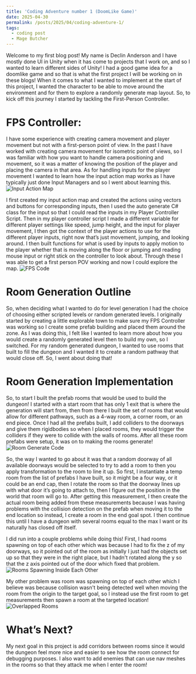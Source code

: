 ```yaml
---
title: 'Coding Adventure number 1 (DoomLike Game)'
date: 2025-04-30
permalink: /posts/2025/04/coding-adventure-1/
tags:
  - coding post
  - Mage Butcher
---
```


Welcome to my first blog post! My name is Declin Anderson and I have mostly done UI in Unity when it has come to projects that I work on, and so I wanted to learn different sides of Unity! I had a good game idea for a doomlike game and so that is what the first project I will be working on in these blogs! When it comes to what I wanted to implement at the start of this project, I wanted the character to be able to move around the environment and for them to explore a randomly generate map layout. So, to kick off this journey I started by tackling the First-Person Controller.

FPS Controller:
======
I have some experience with creating camera movement and player movement but not with a first-person point of view. In the past I have worked with creating camera movement for isometric point of views, so I was familiar with how you want to handle camera positioning and movement, so it was a matter of knowing the position of the player and placing the camera in that area. As for handling inputs for the player movement I wanted to learn how the input action map works as I have typically just done Input Managers and so I went about learning this. 
![Input Action Map](/images/Blogs/04-30-25/PlayerInputMap.png)

I first created my input action map and created the actions using vectors and buttons for corresponding inputs, then I used the auto generate C# class for the input so that I could read the inputs in my Player Controller Script. Then in my player controller script I made a different variable for different player settings like speed, jump height, and the input for player movement, I then got the context of the player actions to use for the different player inputs, right now that’s just movement, jumping, and looking around. I then built functions for what is used by inputs to apply motion to the player whether that is moving along the floor or jumping and reading mouse input or right stick on the controller to look about. Through these I was able to get a first person POV working and now I could explore the map.
![FPS Code](/images/Blogs/04-30-25/FPSController.png)

Room Generation Outline
======
So, when deciding what I wanted to do for level generation I had the choice of choosing either scripted levels or random generated levels. I originally started by creating a little explorable town to make sure my FPS Controller was working so I create some prefab building and placed them around the zone. As I was doing this, I felt like I wanted to learn more about how you would create a randomly generated level then to build my own, so I switched. For my random generated dungeon, I wanted to use rooms that built to fill the dungeon and I wanted it to create a random pathway that would close off. So, I went about doing that!

Room Generation Implementation
======
So, to start I built the prefab rooms that would be used to build the dungeon! I started with a start room that has only 1 exit that is where the generation will start from, then from there I built the set of rooms that would allow for different pathways, such as a 4-way room, a corner room, or an end piece. Once I had all the prefabs built, I add colliders to the doorways and give them rigidbodies so when I placed rooms, they would trigger the colliders if they were to collide with the walls of rooms. After all these room prefabs were setup, it was on to making the rooms generate!
![Room Generate Code](/images/Blogs/04-30-25/GenerateMapCode.png)

So, the way I wanted to go about it was that a random doorway of all available doorways would be selected to try to add a room to then you apply transformation to the room to line it up. So first, I instantiate a temp room from the list of prefabs I have built, so it might be a four way, or it could be an end cap, then I rotate the room so that the doorway lines up with what door it’s going to attach to, then I figure out the position in the world that room will go to. After getting this measurement, I then create the actual room being added from these measurements because I was having problems with the collision detection on the prefab when moving it to the end location so instead, I create a room in the end goal spot. I then continue this until I have a dungeon with several rooms equal to the max I want or its naturally has closed off itself.

I did run into a couple problems while doing this! First, I had rooms spawning on top of each other which was because I had to fix the z of my doorways, so it pointed out of the room as initially I just had the objects set up so that they were in the right place, but I hadn't rotated along the y so that the z axis pointed out of the door which fixed that problem. 
![Rooms Spawning Inside Each Other](/images/Blogs/04-30-25/RoomsInsideRooms.png)

My other problem was room was spawning on top of each other which I believe was because collision wasn't being detected well when moving the room from the origin to the target goal, so I instead use the first room to get measurements then spawn a room at the targeted location!
![Overlapped Rooms](/images/Blogs/04-30-25/OverlappedRooms.png)

What’s Next?
======
My next goal in this project is add corridors between rooms since it would the dungeon feel more nice and easier to see how the room connect for debugging purposes. I also want to add enemies that can use nav meshes in the rooms so that they attack me when I enter the room!
